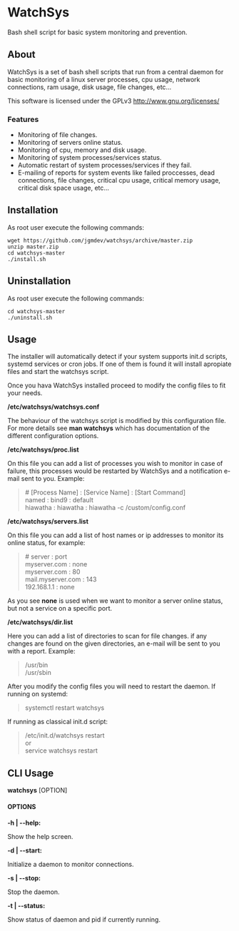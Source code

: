 # WatchSys

Bash shell script for basic system monitoring and prevention.

## About

WatchSys is a set of bash shell scripts that run from a central daemon 
for basic monitoring of a linux server processes, cpu usage, 
network connections, ram usage, disk usage, file changes, etc...

This software is licensed under the GPLv3 http://www.gnu.org/licenses/

### Features

* Monitoring of file changes.
* Monitoring of servers online status.
* Monitoring of cpu, memory and disk usage.
* Monitoring of system processes/services status.
* Automatic restart of system processes/services if they fail.
* E-mailing of reports for system events like failed proccesses, 
  dead connections, file changes, critical cpu usage,
  critical memory usage, critical disk space usage, etc...

## Installation

As root user execute the following commands:

```shell
wget https://github.com/jgmdev/watchsys/archive/master.zip
unzip master.zip
cd watchsys-master
./install.sh
```

## Uninstallation

As root user execute the following commands:

```shell
cd watchsys-master
./uninstall.sh
```

## Usage

The installer will automatically detect if your system supports
init.d scripts, systemd services or cron jobs. If one of them is found
it will install apropiate files and start the watchsys script.

Once you hava WatchSys installed proceed to modify the config
files to fit your needs.

**/etc/watchsys/watchsys.conf**

The behaviour of the watchsys script is modified by this configuration file.
For more details see **man watchsys** which has documentation of the
different configuration options.

**/etc/watchsys/proc.list**

On this file you can add a list of processes you wish to monitor
in case of failure, this processes would be restarted by WatchSys
and a notification e-mail sent to you. Example:

> \# [Process Name] : [Service Name] : [Start Command] <br />
>   named          :   bind9        :  default <br />
>   hiawatha       :   hiawatha     :  hiawatha -c /custom/config.conf

**/etc/watchsys/servers.list**

On this file you can add a list of host names or ip addresses to 
monitor its online status, for example:

> \# server : port <br />
> myserver.com : none <br />
> myserver.com : 80 <br />
> mail.myserver.com : 143 <br />
> 192.168.1.1 : none

As you see **none** is used when we want to monitor a server online
status, but not a service on a specific port.

**/etc/watchsys/dir.list**

Here you can add a list of directories to scan for file changes.
if any changes are found on the given directories, an e-mail
will be sent to you with a report. Example:

> /usr/bin <br />
> /usr/sbin

After you modify the config files you will need to restart the daemon.
If running on systemd:

> systemctl restart watchsys

If running as classical init.d script:

> /etc/init.d/watchsys restart <br />
> or <br />
> service watchsys restart

## CLI Usage

**watchsys** [OPTION]

#### OPTIONS

**-h | --help:**

   Show the help screen.
    
**-d | --start:**

   Initialize a daemon to monitor connections.
    
**-s | --stop:**

   Stop the daemon.
    
**-t | --status:**

   Show status of daemon and pid if currently running.

